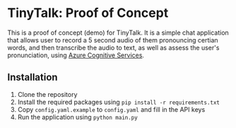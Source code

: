 # TinyTalk: Proof of Concept
This is a proof of concept (demo) for TinyTalk. It is a simple chat application that allows user to record a 5 second audio of them pronouncing certian words, and then transcribe the audio to text, as well as assess the user's pronunciation, using [Azure Cognitive Services](https://learn.microsoft.com/en-us/azure/ai-services/speech-service/overview).

## Installation
1. Clone the repository
2. Install the required packages using `pip install -r requirements.txt`
3. Copy `config.yaml.example` to `config.yaml` and fill in the API keys
4. Run the application using `python main.py`